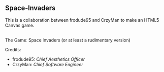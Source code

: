 Space-Invaders
-----------
This is a collaboration between frodude95 and CrzyMan to make an HTML5 Canvas game.<br/>

<br/>
The Game: Space Invaders (or at least a rudimentary version)

Credits: <br/>
- frodude95: _Chief Aesthetics Officer_
- CrzyMan: _Chief Software Engineer_